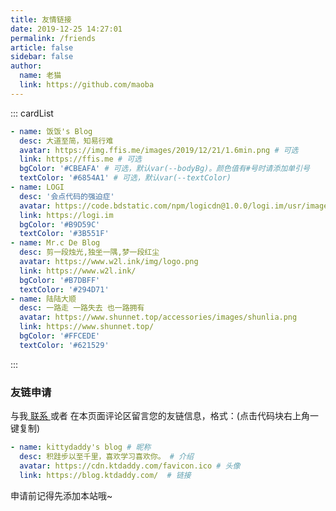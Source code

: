 ```yaml
---
title: 友情链接
date: 2019-12-25 14:27:01
permalink: /friends
article: false
sidebar: false
author:
  name: 老猫
  link: https://github.com/maoba
---
```


<!--
普通卡片列表容器，可用于友情链接、项目推荐、古诗词展示等。
cardList 后面可跟随一个数字表示每行最多显示多少个，选值范围1~4，默认3。在小屏时会根据屏幕宽度减少每行显示数量。
-->
::: cardList
```yaml
- name: 饭饭's Blog
  desc: 大道至简，知易行难
  avatar: https://img.ffis.me/images/2019/12/21/1.6min.png # 可选
  link: https://ffis.me # 可选
  bgColor: '#CBEAFA' # 可选，默认var(--bodyBg)。颜色值有#号时请添加单引号
  textColor: '#6854A1' # 可选，默认var(--textColor)
- name: LOGI
  desc: '会点代码的强迫症'
  avatar: https://code.bdstatic.com/npm/logicdn@1.0.0/logi.im/usr/images/global/logo.webp
  link: https://logi.im
  bgColor: '#B9D59C'
  textColor: '#3B551F'
- name: Mr.c De Blog
  desc: 剪一段烛光,独坐一隅,梦一段红尘
  avatar: https://www.w2l.ink/img/logo.png
  link: https://www.w2l.ink/
  bgColor: '#B7DBFF'
  textColor: '#294D71'
- name: 陆陆大顺
  desc: 一路走 一路失去 也一路拥有
  avatar: https://www.shunnet.top/accessories/images/shunlia.png
  link: https://www.shunnet.top/
  bgColor: '#FFCEDE'
  textColor: '#621529'
```
:::


### 友链申请

与我[ 联系 ](/about/#联系)或者 在本页面评论区留言您的友链信息，格式：(点击代码块右上角一键复制)


```yaml
- name: kittydaddy's blog # 昵称
  desc: 积跬步以至千里，喜欢学习喜欢你。 # 介绍
  avatar: https://cdn.ktdaddy.com/favicon.ico # 头像
  link: https://blog.ktdaddy.com/  # 链接
```

申请前记得先添加本站哦~

